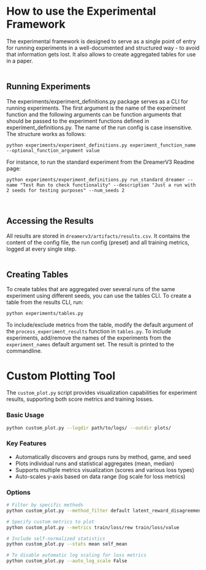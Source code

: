 # How to use the Experimental Framework
The experimental framework is designed to serve as a single point of entry for running experiments in a well-documented and structured way - to avoid that information gets lost. It also allows to create aggregated tables for use in a paper.
<br>
<br>

## Running Experiments
The experiments/experiment_definitions.py package serves as a CLI for running experiments.
The first argument is the name of the experiment function and the following arguments can be function arguments that should be passed to the experiment functions defined in experiment_definitions.py. The name of the run config is case insensitive. The structure works as follows:
```
python experiments/experiment_definitions.py experiment_function_name --optional_function_argument value
```
For instance, to run the standard experiment from the DreamerV3 Readme page:
```
python experiments/experiment_definitions.py run_standard_dreamer --name "Test Run to check functionality" --description "Just a run with 2 seeds for testing purposes" --num_seeds 2
```
<br>

## Accessing the Results
All results are stored in `dreamerv3/artifacts/results.csv`. It contains the content of the config file, the run config (preset) and all training metrics, logged at every single step.
<br>
<br>

## Creating Tables
To create tables that are aggregated over several runs of the same experiment using different seeds, you can use the tables CLI. To create a table from the results CLI, run:
```
python experiments/tables.py
```
To include/exclude metrics from the table, modify the default argument of the `process_experiment_results` function in `tables.py`. To include experiments, add/remove the names of the experiments from the `experiment_names` default argument set. The result is printed to the commandline.
<br>

# Custom Plotting Tool 

The `custom_plot.py` script provides visualization capabilities for experiment results, supporting both score metrics and training losses.

### Basic Usage

```bash
python custom_plot.py --logdir path/to/logs/ --outdir plots/
```

### Key Features

- Automatically discovers and groups runs by method, game, and seed
- Plots individual runs and statistical aggregates (mean, median)
- Supports multiple metrics visualization (scores and various loss types)
- Auto-scales y-axis based on data range (log scale for loss metrics)

### Options

```bash
# Filter by specific methods 
python custom_plot.py --method_filter default latent_reward_disagreement

# Specify custom metrics to plot
python custom_plot.py --metrics train/loss/rew train/loss/value

# Include self-normalized statistics
python custom_plot.py --stats mean self_mean

# To disable automatic log scaling for loss metrics
python custom_plot.py --auto_log_scale False
```

